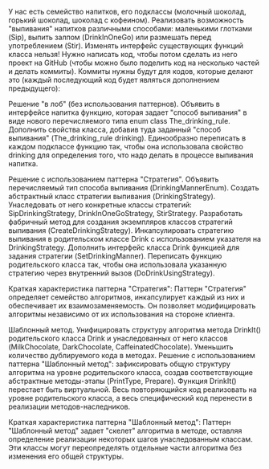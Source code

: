 У нас есть семейство напитков, его подклассы (молочный шоколад, горький шоколад, шоколад с кофеином). Реализовать возможность "выпивания" напитков различными способами: маленькими глотками (Sip), выпить залпом (DrinkInOneGo) или размешать перед употреблением (Stir). Изменять интерфейс существующих функций класса нельзя! Нужно написать код, чтобы потом сделать из него проект на GitHub (чтобы можно было поделить код на несколько частей и делать коммиты). Коммиты нужны будут для кодов, которые делают это (каждый последующий код будет являться дополнением предыдущего):

Решение "в лоб" (без использования паттернов). Объявить в интерфейсе напитка функцию, которая задает "способ выпивания" в виде нового перечисляемого типа enum class The_drinking_rule. Дополнить свойства класса, добавив туда заданный "способ выпивания" (The_drinking_rule drinking). Единообразно переписать в каждом подклассе функцию так, чтобы она использовала свойство drinking для определения того, что надо делать в процессе выпивания напитка.

Решение с использованием паттерна "Стратегия". Объявить перечисляемый тип способа выпивания (DrinkingMannerEnum). Создать абстрактный класс стратегии выпивания (DrinkingStrategy). Унаследовать от него конкретные классы стратегий: SipDrinkingStrategy, DrinkInOneGoStrategy, StirStrategy. Разработать фабричный метод для создания экземпляров классов стратегий выпивания (CreateDrinkingStrategy). Инкапсулировать стратегию выпивания в родительском классе Drink с использованием указателя на DrinkingStrategy. Дополнить интерфейс класса Drink функцией для задания стратегии (SetDrinkingManner). Переписать функцию родительского класса так, чтобы она использовала указанную стратегию через внутренний вызов (DoDrinkUsingStrategy).

Краткая характеристика паттерна "Стратегия":
Паттерн "Стратегия" определяет семейство алгоритмов, инкапсулирует каждый из них и обеспечивает их взаимозаменяемость. Он позволяет модифицировать алгоритмы независимо от их использования на стороне клиента.

Шаблонный метод. Унифицировать структуру алгоритма метода DrinkIt() родительского класса Drink и унаследованных от него классов (MilkChocolate, DarkChocolate, CaffeinatedChocolate). Уменьшить количество дублируемого кода в методах. Решение с использованием паттерна "Шаблонный метод": зафиксировать общую структуру алгоритма на уровне родительского класса, создав соответствующие абстрактные методы-этапы (PrintType, Prepare). Функция DrinkIt() перестает быть виртуальной. Весь повторяющийся код реализовать на уровне родительского класса, а весь специфический код перенести в реализации методов-наследников.

Краткая характеристика паттерна "Шаблонный метод":
Паттерн "Шаблонный метод" задает "скелет" алгоритма в методе, оставляя определение реализации некоторых шагов унаследованным классам. Эти классы могут переопределять отдельные части алгоритма без изменения его общей структуры.
